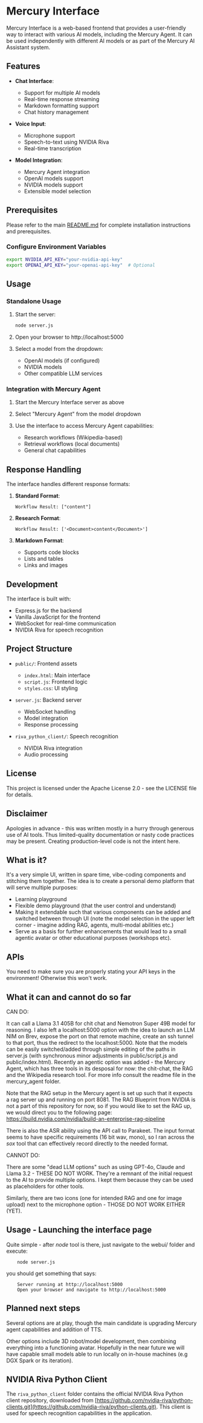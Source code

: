 <!--
  SPDX-FileCopyrightText: Copyright (c) 2023 NVIDIA CORPORATION & AFFILIATES. All rights reserved.
  SPDX-License-Identifier: Apache-2.0

  Licensed under the Apache License, Version 2.0 (the "License");
  you may not use this file except in compliance with the License.
  You may obtain a copy of the License at

  http://www.apache.org/licenses/LICENSE-2.0

  Unless required by applicable law or agreed to in writing, software
  distributed under the License is distributed on an "AS IS" BASIS,
  WITHOUT WARRANTIES OR CONDITIONS OF ANY KIND, either express or implied.
  See the License for the specific language governing permissions and
  limitations under the License.
-->

# Mercury Interface

Mercury Interface is a web-based frontend that provides a user-friendly way to interact with various AI models, including the Mercury Agent. It can be used independently with different AI models or as part of the Mercury AI Assistant system.

## Features

- **Chat Interface**:
  - Support for multiple AI models
  - Real-time response streaming
  - Markdown formatting support
  - Chat history management

- **Voice Input**:
  - Microphone support
  - Speech-to-text using NVIDIA Riva
  - Real-time transcription

- **Model Integration**:
  - Mercury Agent integration
  - OpenAI models support
  - NVIDIA models support
  - Extensible model selection

## Prerequisites

Please refer to the main [README.md](../README.md) for complete installation instructions and prerequisites.


### Configure Environment Variables
```bash
export NVIDIA_API_KEY="your-nvidia-api-key"
export OPENAI_API_KEY="your-openai-api-key"  # Optional
```
## Usage

### Standalone Usage

1. Start the server:
   ```bash
   node server.js
   ```

2. Open your browser to http://localhost:5000

3. Select a model from the dropdown:
   - OpenAI models (if configured)
   - NVIDIA models
   - Other compatible LLM services

### Integration with Mercury Agent

1. Start the Mercury Interface server as above

2. Select "Mercury Agent" from the model dropdown

3. Use the interface to access Mercury Agent capabilities:
   - Research workflows (Wikipedia-based)
   - Retrieval workflows (local documents)
   - General chat capabilities

## Response Handling

The interface handles different response formats:

1. **Standard Format**:
   ```
   Workflow Result: ["content"]
   ```

2. **Research Format**:
   ```
   Workflow Result: ['<Document>content</Document>']
   ```

3. **Markdown Format**:
   - Supports code blocks
   - Lists and tables
   - Links and images

## Development

The interface is built with:
- Express.js for the backend
- Vanilla JavaScript for the frontend
- WebSocket for real-time communication
- NVIDIA Riva for speech recognition

## Project Structure

- `public/`: Frontend assets
  - `index.html`: Main interface
  - `script.js`: Frontend logic
  - `styles.css`: UI styling

- `server.js`: Backend server
  - WebSocket handling
  - Model integration
  - Response processing

- `riva_python_client/`: Speech recognition
  - NVIDIA Riva integration
  - Audio processing

## License

This project is licensed under the Apache License 2.0 - see the LICENSE file for details.

## Disclaimer

Apologies in advance - this was written mostly in a hurry through generous use of AI tools. Thus limited-quality documentation or nasty code practices may be present. Creating production-level code is not the intent here.

## What is it?

It's a very simple UI, written in spare time, vibe-coding components and stitching them together. The idea is to create a personal demo platform that will serve multiple purposes:

  - Learning playground
  - Flexible demo playground (that the user control and understand)
  - Making it extendable such that various components can be added and switched between through UI (note the model selection in the upper left corner - imagine adding RAG, agents, multi-modal abilities etc.)
  - Serve as a basis for further enhancements that would lead to a small agentic avatar or other educational purposes (workshops etc).

## APIs

You need to make sure you are properly stating your API keys in the environment! Otherwise this won't work.

## What it can and cannot do so far

CAN DO:

It can call a Llama 3.1 405B for chit chat and Nemotron Super 49B model for reasoning. I also left a localhost:5000 option with the idea to launch an LLM NIM on Brev, expose the port on that remote machine, create an ssh tunnel to that port, thus the redirect to the localhost:5000. Note that the models can be easily switched/added through simple editing of the paths in server.js (with synchronous minor adjustments in public/script.js and public/index.html). Recently an agentic option was added - the Mercury Agent, which has three tools in its desposal for now: the chit-chat, the RAG and the Wikipedia research tool. For more info consult the readme file in the mercury_agent folder.

Note that the RAG setup in the Mercury agent is set up such that it expects a rag server up and running on port 8081. The RAG Blueprint from NVIDIA is not a part of this repository for now, so if you would like to set the RAG up, we would direct you to the following page: https://build.nvidia.com/nvidia/build-an-enterprise-rag-pipeline

There is also the ASR ability using the API call to Parakeet. The input format seems to have specific requirements (16 bit wav, mono), so I ran across the *sox* tool that can effectively record directly to the needed format. 

CANNOT DO:

There are some "dead LLM options" such as using GPT-4o, Claude and Llama 3.2 - THESE DO NOT WORK. They're a remnant of the initial request to the AI to provide multiple options. I kept them because they can be used as placeholders for other tools. 

Similarly, there are two icons (one for intended RAG and one for image upload) next to the microphone option - THOSE DO NOT WORK EITHER (YET).

## Usage - Launching the interface page

Quite simple - after *node* tool is there, just navigate to the webui/ folder and execute:

        node server.js

you should get something that says:

        Server running at http://localhost:5000
        Open your browser and navigate to http://localhost:5000

## Planned next steps

Several options are at play, though the main candidate is upgrading Mercury agent capabilities and addition of TTS.

Other options include 3D robot/model development, then combining everything into a functioning avatar. Hopefully in the near future we will have capable small models able to run locally on in-house machines (e.g DGX Spark or its iteration).

## NVIDIA Riva Python Client

The `riva_python_client` folder contains the official NVIDIA Riva Python client repository, downloaded from [https://github.com/nvidia-riva/python-clients.git](https://github.com/nvidia-riva/python-clients.git). This client is used for speech recognition capabilities in the application.


